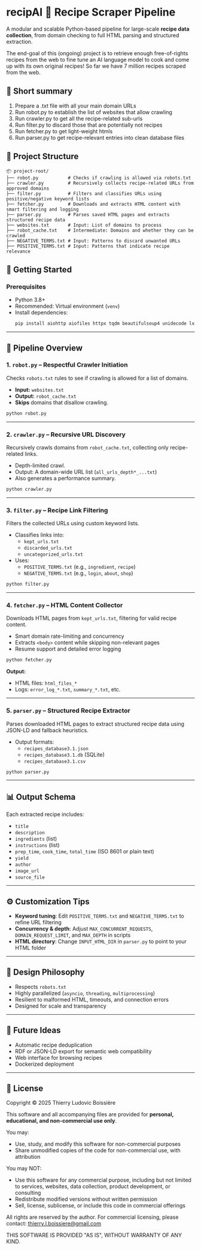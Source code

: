# recipAI 🥣 Recipe Scraper Pipeline

A modular and scalable Python-based pipeline for large-scale **recipe data collection**, from domain checking to full HTML parsing and structured extraction.

The end-goal of this (ongoing) project is to retrieve enough free-of-rights recipes from the web to fine tune an AI language model to cook and come up with its own original recipes! So far we have 7 million recipes scraped from the web. 

## 📁 Short summary

1. Prepare a .txt file with all your main domain URLs
2. Run robot.py to establish the list of websites that allow crawling
3. Run crawler.py to get all the recipe-related sub-urls
4. Run filter.py to discard those that are potentially not recipes
5. Run fetcher.py to get light-weight htmls
6. Run parser.py to get recipe-relevant entries into clean database files

## 📁 Project Structure

```
📦 project-root/
├── robot.py           # Checks if crawling is allowed via robots.txt
├── crawler.py         # Recursively collects recipe-related URLs from approved domains
├── filter.py          # Filters and classifies URLs using positive/negative keyword lists
├── fetcher.py         # Downloads and extracts HTML content with smart filtering and logging
├── parser.py          # Parses saved HTML pages and extracts structured recipe data
├── websites.txt       # Input: List of domains to process
├── robot_cache.txt    # Intermediate: Domains and whether they can be crawled
├── NEGATIVE_TERMS.txt # Input: Patterns to discard unwanted URLs
├── POSITIVE_TERMS.txt # Input: Patterns that indicate recipe relevance
```

## 🚀 Getting Started

### Prerequisites

- Python 3.8+
- Recommended: Virtual environment (`venv`)
- Install dependencies:
  ```bash
  pip install aiohttp aiofiles httpx tqdm beautifulsoup4 unidecode lxml
  ```

---

## 🧭 Pipeline Overview

### 1. `robot.py` – Respectful Crawler Initiation

Checks `robots.txt` rules to see if crawling is allowed for a list of domains.

- **Input:** `websites.txt`
- **Output:** `robot_cache.txt`
- **Skips** domains that disallow crawling.

```bash
python robot.py
```

---

### 2. `crawler.py` – Recursive URL Discovery

Recursively crawls domains from `robot_cache.txt`, collecting only recipe-related links.

- Depth-limited crawl.
- Output: A domain-wide URL list (`all_urls_depth*_...txt`)
- Also generates a performance summary.

```bash
python crawler.py
```

---

### 3. `filter.py` – Recipe Link Filtering

Filters the collected URLs using custom keyword lists.

- Classifies links into:
  - `kept_urls.txt`
  - `discarded_urls.txt`
  - `uncategorized_urls.txt`
- Uses:
  - `POSITIVE_TERMS.txt` (e.g., `ingredient`, `recipe`)
  - `NEGATIVE_TERMS.txt` (e.g., `login`, `about`, `shop`)

```bash
python filter.py
```

---

### 4. `fetcher.py` – HTML Content Collector

Downloads HTML pages from `kept_urls.txt`, filtering for valid recipe content.

- Smart domain rate-limiting and concurrency
- Extracts `<body>` content while skipping non-relevant pages
- Resume support and detailed error logging

```bash
python fetcher.py
```

**Output:**

- HTML files: `html_files_*`
- Logs: `error_log_*.txt`, `summary_*.txt`, etc.

---

### 5. `parser.py` – Structured Recipe Extractor

Parses downloaded HTML pages to extract structured recipe data using JSON-LD and fallback heuristics.

- Output formats:
  - `recipes_database3.1.json`
  - `recipes_database3.1.db` (SQLite)
  - `recipes_database3.1.csv`

```bash
python parser.py
```

---

## 📊 Output Schema

Each extracted recipe includes:

- `title`
- `description`
- `ingredients` (list)
- `instructions` (list)
- `prep_time`, `cook_time`, `total_time` (ISO 8601 or plain text)
- `yield`
- `author`
- `image_url`
- `source_file`

---

## ⚙️ Customization Tips

- **Keyword tuning**: Edit `POSITIVE_TERMS.txt` and `NEGATIVE_TERMS.txt` to refine URL filtering
- **Concurrency & depth**: Adjust `MAX_CONCURRENT_REQUESTS`, `DOMAIN_REQUEST_LIMIT`, and `MAX_DEPTH` in scripts
- **HTML directory**: Change `INPUT_HTML_DIR` in `parser.py` to point to your HTML folder

---

## 🧠 Design Philosophy

- Respects `robots.txt`
- Highly parallelized (`asyncio`, `threading`, `multiprocessing`)
- Resilient to malformed HTML, timeouts, and connection errors
- Designed for scale and transparency

---

## 🧩 Future Ideas

- Automatic recipe deduplication
- RDF or JSON-LD export for semantic web compatibility
- Web interface for browsing recipes
- Dockerized deployment

---

## 📄 License
Copyright © 2025 Thierry Ludovic Boissière

This software and all accompanying files are provided for **personal, educational, and non-commercial use only**.

You may:
- Use, study, and modify this software for non-commercial purposes
- Share unmodified copies of the code for non-commercial use, with attribution

You may NOT:
- Use this software for any commercial purpose, including but not limited to services, websites, data collection, product development, or consulting
- Redistribute modified versions without written permission
- Sell, license, sublicense, or include this code in commercial offerings

All rights are reserved by the author. For commercial licensing, please contact: thierry.l.boissiere@gmail.com

THIS SOFTWARE IS PROVIDED "AS IS", WITHOUT WARRANTY OF ANY KIND.

```
